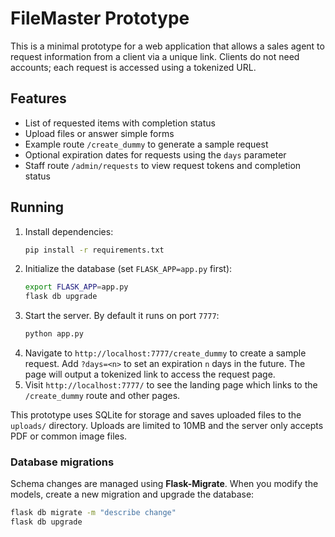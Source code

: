 # FileMaster Prototype

This is a minimal prototype for a web application that allows a sales agent to request information from a client via a unique link. Clients do not need accounts; each request is accessed using a tokenized URL.

## Features

- List of requested items with completion status
- Upload files or answer simple forms
- Example route `/create_dummy` to generate a sample request
- Optional expiration dates for requests using the `days` parameter
- Staff route `/admin/requests` to view request tokens and completion status

## Running

1. Install dependencies:
   ```bash
   pip install -r requirements.txt
   ```
2. Initialize the database (set `FLASK_APP=app.py` first):
   ```bash
   export FLASK_APP=app.py
   flask db upgrade
   ```
3. Start the server. By default it runs on port `7777`:
   ```bash
   python app.py
   ```
4. Navigate to `http://localhost:7777/create_dummy` to create a sample request. Add
   `?days=<n>` to set an expiration `n` days in the future. The page will output
   a tokenized link to access the request page.
5. Visit `http://localhost:7777/` to see the landing page which links to the
   `/create_dummy` route and other pages.

This prototype uses SQLite for storage and saves uploaded files to the `uploads/` directory.
Uploads are limited to 10MB and the server only accepts PDF or common image files.

### Database migrations

Schema changes are managed using **Flask-Migrate**. When you modify the models,
create a new migration and upgrade the database:

```bash
flask db migrate -m "describe change"
flask db upgrade
```
